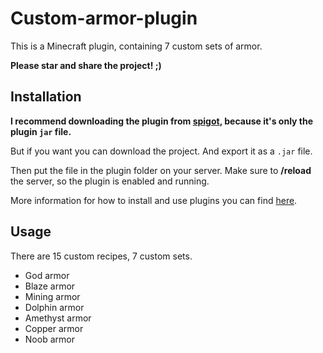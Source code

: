 # Custom-armor-plugin

This is a Minecraft plugin, containing 7 custom sets of armor.

  **Please star and share the project! ;)**

## Installation

**I recommend downloading the plugin from [spigot](https://www.spigotmc.org/resources/block-shuffle.89056/), because it's only the plugin `jar` file.**

But if you want you can download the project. And export it as a `.jar` file.

Then put the file in the plugin folder on your server. Make sure to **/reload** the server, so the plugin is enabled and running.

More information for how to install and use plugins you can find [here](https://bukkit.gamepedia.com/Installing_Plugins).

## Usage

There are 15 custom recipes, 7 custom sets.
- God armor
- Blaze armor
- Mining armor
- Dolphin armor
- Amethyst armor
- Copper armor
- Noob armor
